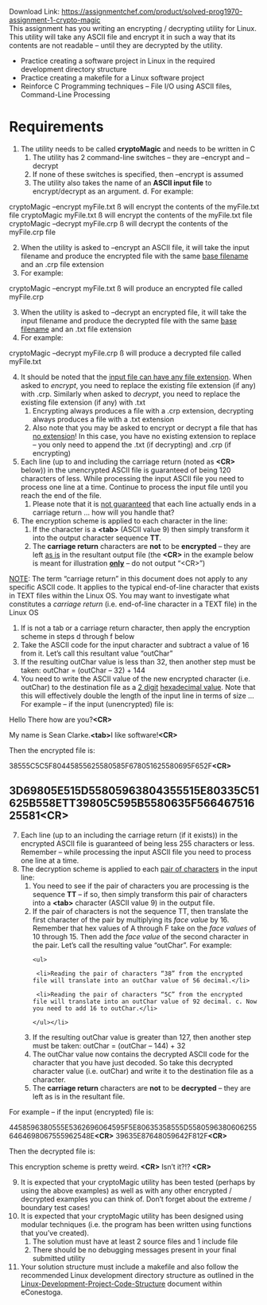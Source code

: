 Download Link: https://assignmentchef.com/product/solved-prog1970-assignment-1-crypto-magic
<br>
This assignment has you writing an encrypting / decrypting utility for Linux.  This utility will take any ASCII file and encrypt it in such a way that its contents are not readable – until they are decrypted by the utility.

<ul>

 <li>Practice creating a software project in Linux in the required development directory structure</li>

 <li>Practice creating a makefile for a Linux software project</li>

 <li>Reinforce C Programming techniques – File I/O using ASCII files, Command-Line Processing</li>

</ul>




<h1>Requirements</h1>

<ol>

 <li>The utility needs to be called <strong>cryptoMagic</strong> and needs to be written in C

  <ol>

   <li>The utility has 2 command-line switches – they are –encrypt and –decrypt</li>

   <li>If none of these switches is specified, then –encrypt is assumed</li>

   <li>The utility also takes the name of an <strong>ASCII input file</strong> to encrypt/decrypt as an argument. d. For example:</li>

  </ol></li>

</ol>

cryptoMagic –encrypt myFile.txt ß will encrypt the contents of the myFile.txt file cryptoMagic myFile.txt  ß will encrypt the contents of the myFile.txt file cryptoMagic –decrypt myFile.crp ß will decrypt the contents of the myFile.crp file

<ol start="2">

 <li>When the utility is asked to –encrypt an ASCII file, it will take the input filename and produce the encrypted file with the same <u>base filename</u> and an .crp file extension</li>

 <li>For example:</li>

</ol>

cryptoMagic –encrypt myFile.txt ß will produce an encrypted file called myFile.crp

<ol start="3">

 <li>When the utility is asked to –decrypt an encrypted file, it will take the input filename and produce the decrypted file with the same <u>base filename</u> and an .txt file extension</li>

 <li>For example:</li>

</ol>

cryptoMagic –decrypt myFile.crp ß will produce a decrypted file called myFile.txt

<ol start="4">

 <li>It should be noted that the <u>input file can have any file extension</u>. When asked to <em>encrypt</em>, you need to replace the existing file extension (if any) with .crp.  Similarly when asked to <em>decrypt</em>, you need to replace the existing file extension (if any) with .txt

  <ol>

   <li>Encrypting always produces a file with a .crp extension, decrypting always produces a file with a .txt extension</li>

   <li>Also note that you may be asked to encrypt or decrypt a file that has <u>no extension</u>! In this case, you have no existing extension to replace – you only need to append the .txt (if decrypting) and .crp (if encrypting)</li>

  </ol></li>

 <li>Each line (up to and including the carriage return (noted as <strong>&lt;CR&gt;</strong> below)) in the unencrypted ASCII file is guaranteed of being 120 characters of less. While processing the input ASCII file you need to process one line at a time.  Continue to process the input file until you reach the end of the file.

  <ol>

   <li>Please note that it is <u>not guaranteed</u> that each line actually ends in a carriage return … how will you handle that?</li>

  </ol></li>

 <li>The encryption scheme is applied to each character in the line:

  <ol>

   <li>If the character is a <strong>&lt;tab&gt;</strong> (ASCII value 9) then simply transform it into the output character sequence <strong>TT</strong>.</li>

   <li>The <strong>carriage return</strong> characters are <strong>not</strong> to be <strong>encrypted</strong> – they are left <u>as is</u> in the resultant output file (the <strong>&lt;CR&gt;</strong> in the example below is meant for illustration <strong><u>only</u></strong> – do not output “&lt;CR&gt;”)</li>

  </ol></li>

</ol>

<u>NOTE</u>: The term “carriage return” in this document does not apply to any specific ASCII code.  It applies to the typical                   end-of-line character that exists in TEXT files within the Linux OS.  You may want to investigate what constitutes a                   <em>carriage return</em> (i.e. end-of-line character in a TEXT file) in the Linux OS

<ol>

 <li>If is not a tab or a carriage return character, then apply the encryption scheme in steps d through f below</li>

 <li>Take the ASCII code for the input character and subtract a value of 16 from it. Let’s call this resultant value “outChar”</li>

 <li>If the resulting outChar value is less than 32, then another step must be taken: outChar = (outChar – 32) + 144</li>

 <li>You need to write the ASCII value of the new encrypted character (i.e. outChar) to the destination file as a <u>2 digit</u> <u>hexadecimal value</u>. Note that this will effectively double the length of the input line in terms of size … For example – if the input (unencrypted) file is:</li>

</ol>

Hello There how are you?<strong>&lt;CR&gt;</strong>

My name is Sean Clarke.<strong>&lt;tab&gt;</strong>I like software!<strong>&lt;CR&gt;</strong>

Then the encrypted file is:

38555C5C5F80445855625580585F678051625580695F652F<strong>&lt;CR&gt;</strong>

<h2>3D69805E515D55805963804355515E80335C51625B558E<strong>TT</strong>39805C595B5580635F56646751625581<strong>&lt;CR&gt;</strong></h2>

<ol start="7">

 <li>Each line (up to an including the carriage return (if it exists)) in the encrypted ASCII file is guaranteed of being less 255 characters or less. Remember – while processing the input ASCII file you need to process one line at a time.</li>

 <li>The decryption scheme is applied to each <u>pair of characters</u> in the input line:

  <ol>

   <li>You need to see if the pair of characters you are processing is the sequence <strong>TT</strong> – if so, then simply transform this pair of characters into a <strong>&lt;tab&gt;</strong> character (ASCII value 9) in the output file.</li>

   <li>If the pair of characters is not the sequence TT, then translate the first character of the pair by multiplying its <em>face value</em> by 16. Remember that hex values of A through F take on the <em>face values</em> of 10 through 15.  Then add the <em>face value</em> of the second character in the pair.  Let’s call the resulting value “outChar”.  For example:

    <ul>

     <li>Reading the pair of characters “38” from the encrypted file will translate into an outChar value of 56 decimal.</li>

     <li>Reading the pair of characters “5C” from the encrypted file will translate into an outChar value of 92 decimal. c. Now you need to add 16 to outChar.</li>

    </ul></li>

   <li>If the resulting outChar value is greater than 127, then another step must be taken: outChar = (outChar – 144) + 32</li>

   <li>The outChar value now contains the decrypted ASCII code for the character that you have just decoded. So take this decrypted character value (i.e. outChar) and write it to the destination file as a character.</li>

   <li>The <strong>carriage return</strong> characters are <strong>not</strong> to be <strong>decrypted</strong> – they are left as is in the resultant file.</li>

  </ol></li>

</ol>

For example – if the input (encrypted) file is:

4458596380555E5362696064595F5E80635358555D55805963806062556464698067555962548E<strong>&lt;CR&gt;</strong> 39635E87648059642F812F<strong>&lt;CR&gt;</strong>

Then the decrypted file is:

This encryption scheme is pretty weird.<strong> &lt;CR&gt;</strong> Isn’t it?!?<strong> &lt;CR&gt;</strong>

<ol start="9">

 <li>It is expected that your cryptoMagic utility has been tested (perhaps by using the above examples) as well as with any other encrypted / decrypted examples you can think of. Don’t forget about the extreme / boundary test cases!</li>

 <li>It is expected that your cryptoMagic utility has been designed using modular techniques (i.e. the program has been written using functions that you’ve created).

  <ol>

   <li>The solution must have at least 2 source files and 1 include file</li>

   <li>There should be no debugging messages present in your final submitted utility</li>

  </ol></li>

 <li>Your solution structure must include a makefile and also follow the recommended Linux development directory structure as outlined in the <u>Linux-Development-Project-Code-Structure</u> document within eConestoga.</li>

</ol>
